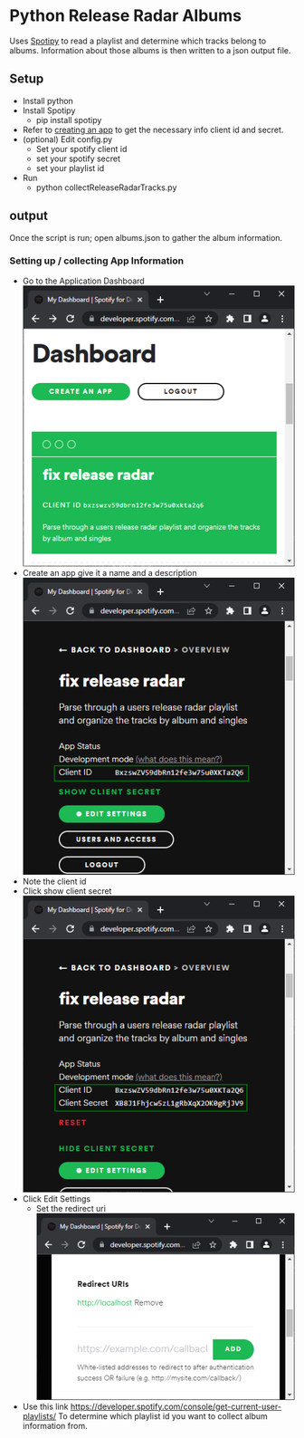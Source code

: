 # Python Release Radar Albums

Uses [Spotipy](https://spotipy.readthedocs.io/en/2.19.0/) to read a playlist and determine which tracks belong to albums.
Information about those albums is then written to a json output file.

## Setup
* Install python
* Install Spotipy
  * pip install spotipy
* Refer to [creating an app](https://developer.spotify.com/documentation/general/guides/authorization/app-settings/) to get the necessary info client id and secret.
* (optional) Edit config.py
  * Set your spotify client id
  * set your spotify secret
  * set your playlist id
* Run
  * python collectReleaseRadarTracks.py

## output
Once the script is run; open albums.json to gather the album information.

### Setting up / collecting App Information
 * Go to the Application Dashboard
 <br/>![](images/01.png)<br/>
 * Create an app give it a name and a description
 <br/>![](images/02.png)<br />
 * Note the client id
 * Click show client secret
<br/>![](images/03.png)<br />
* Click Edit Settings
  * Set the redirect uri
<br/>![](images/04.png)<br />
* Use this link https://developer.spotify.com/console/get-current-user-playlists/ To determine which playlist id you want to collect album information from.

